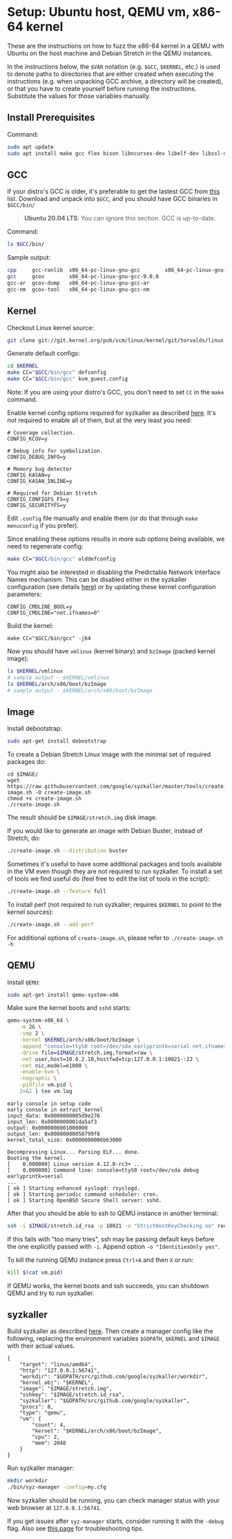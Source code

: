 # Setup: Ubuntu host, QEMU vm, x86-64 kernel

These are the instructions on how to fuzz the x86-64 kernel in a QEMU with Ubuntu on the host machine and Debian Stretch in the QEMU instances.

In the instructions below, the `$VAR` notation (e.g. `$GCC`, `$KERNEL`, etc.) is used to denote paths to directories that are either created when executing the instructions (e.g. when unpacking GCC archive, a directory will be created), or that you have to create yourself before running the instructions. Substitute the values for those variables manually.


## Install Prerequisites

Command:
``` bash
sudo apt update
sudo apt install make gcc flex bison libncurses-dev libelf-dev libssl-dev
```


## GCC

If your distro's GCC is older, it's preferable to get the lastest GCC from [this](/docs/syzbot.md#crash-does-not-reproduce) list. Download and unpack into `$GCC`, and you should have GCC binaries in `$GCC/bin/`

>**Ubuntu 20.04 LTS**: You can ignore this section. GCC is up-to-date.

Command:
``` bash
ls $GCC/bin/
```
Sample output:
``` bash
cpp     gcc-ranlib  x86_64-pc-linux-gnu-gcc        x86_64-pc-linux-gnu-gcc-ranlib
gcc     gcov        x86_64-pc-linux-gnu-gcc-9.0.0
gcc-ar  gcov-dump   x86_64-pc-linux-gnu-gcc-ar
gcc-nm  gcov-tool   x86_64-pc-linux-gnu-gcc-nm
```

## Kernel

Checkout Linux kernel source:

``` bash
git clone git://git.kernel.org/pub/scm/linux/kernel/git/torvalds/linux.git $KERNEL
```

Generate default configs:

``` bash
cd $KERNEL
make CC="$GCC/bin/gcc" defconfig
make CC="$GCC/bin/gcc" kvm_guest.config
```

Note: If you are using your distro's GCC, you don't need to set `CC` in the `make` command.

Enable kernel config options required for syzkaller as described [here](kernel_configs.md).
It's not required to enable all of them, but at the very least you need:

```
# Coverage collection.
CONFIG_KCOV=y

# Debug info for symbolization.
CONFIG_DEBUG_INFO=y

# Memory bug detector
CONFIG_KASAN=y
CONFIG_KASAN_INLINE=y

# Required for Debian Stretch
CONFIG_CONFIGFS_FS=y
CONFIG_SECURITYFS=y
```

Edit `.config` file manually and enable them (or do that through `make menuconfig` if you prefer).

Since enabling these options results in more sub options being available, we need to regenerate config:

``` bash
make CC="$GCC/bin/gcc" olddefconfig
```

You might also be interested in disabling the Predictable Network Interface Names mechanism. This can be disabled either in the syzkaller configuration (see details [here](troubleshooting.md)) or by updating these kernel configuration parameters:

```
CONFIG_CMDLINE_BOOL=y
CONFIG_CMDLINE="net.ifnames=0"
```

Build the kernel:

```
make CC="$GCC/bin/gcc" -j64
```

Now you should have `vmlinux` (kernel binary) and `bzImage` (packed kernel image):

``` bash
ls $KERNEL/vmlinux
# sample output - $KERNEL/vmlinux
ls $KERNEL/arch/x86/boot/bzImage
# sample output - $KERNEL/arch/x86/boot/bzImage
```

## Image

Install debootstrap:

``` bash
sudo apt-get install debootstrap
```

To create a Debian Stretch Linux image with the minimal set of required packages do:

```
cd $IMAGE/
wget https://raw.githubusercontent.com/google/syzkaller/master/tools/create-image.sh -O create-image.sh
chmod +x create-image.sh
./create-image.sh
```

The result should be `$IMAGE/stretch.img` disk image.

If you would like to generate an image with Debian Buster, instead of Stretch, do:

``` bash
./create-image.sh --distribution buster
```

Sometimes it's useful to have some additional packages and tools available in the VM even though they are not required to run syzkaller. To install a set of tools we find useful do (feel free to edit the list of tools in the script):

``` bash
./create-image.sh --feature full
```

To install perf (not required to run syzkaller; requires `$KERNEL` to point to the kernel sources):

``` bash
./create-image.sh --add-perf
```

For additional options of `create-image.sh`, please refer to `./create-image.sh -h`

## QEMU

Install `QEMU`:

``` bash
sudo apt-get install qemu-system-x86
```

Make sure the kernel boots and `sshd` starts:

``` bash
qemu-system-x86_64 \
	-m 2G \
	-smp 2 \
	-kernel $KERNEL/arch/x86/boot/bzImage \
	-append "console=ttyS0 root=/dev/sda earlyprintk=serial net.ifnames=0" \
	-drive file=$IMAGE/stretch.img,format=raw \
	-net user,host=10.0.2.10,hostfwd=tcp:127.0.0.1:10021-:22 \
	-net nic,model=e1000 \
	-enable-kvm \
	-nographic \
	-pidfile vm.pid \
	2>&1 | tee vm.log
```

```
early console in setup code
early console in extract_kernel
input_data: 0x0000000005d9e276
input_len: 0x0000000001da5af3
output: 0x0000000001000000
output_len: 0x00000000058799f8
kernel_total_size: 0x0000000006b63000

Decompressing Linux... Parsing ELF... done.
Booting the kernel.
[    0.000000] Linux version 4.12.0-rc3+ ...
[    0.000000] Command line: console=ttyS0 root=/dev/sda debug earlyprintk=serial
...
[ ok ] Starting enhanced syslogd: rsyslogd.
[ ok ] Starting periodic command scheduler: cron.
[ ok ] Starting OpenBSD Secure Shell server: sshd.
```

After that you should be able to ssh to QEMU instance in another terminal:

``` bash
ssh -i $IMAGE/stretch.id_rsa -p 10021 -o "StrictHostKeyChecking no" root@localhost
```

If this fails with "too many tries", ssh may be passing default keys before
the one explicitly passed with `-i`. Append option `-o "IdentitiesOnly yes"`.

To kill the running QEMU instance press `Ctrl+A` and then `X` or run:

``` bash
kill $(cat vm.pid)
```

If QEMU works, the kernel boots and ssh succeeds, you can shutdown QEMU and try to run syzkaller.

## syzkaller

Build syzkaller as described [here](/docs/linux/setup.md#go-and-syzkaller).
Then create a manager config like the following, replacing the environment
variables `$GOPATH`, `$KERNEL` and `$IMAGE` with their actual values.

```
{
	"target": "linux/amd64",
	"http": "127.0.0.1:56741",
	"workdir": "$GOPATH/src/github.com/google/syzkaller/workdir",
	"kernel_obj": "$KERNEL",
	"image": "$IMAGE/stretch.img",
	"sshkey": "$IMAGE/stretch.id_rsa",
	"syzkaller": "$GOPATH/src/github.com/google/syzkaller",
	"procs": 8,
	"type": "qemu",
	"vm": {
		"count": 4,
		"kernel": "$KERNEL/arch/x86/boot/bzImage",
		"cpu": 2,
		"mem": 2048
	}
}
```

Run syzkaller manager:

``` bash
mkdir workdir
./bin/syz-manager -config=my.cfg
```

Now syzkaller should be running, you can check manager status with your web browser at `127.0.0.1:56741`.

If you get issues after `syz-manager` starts, consider running it with the `-debug` flag.
Also see [this page](/docs/troubleshooting.md) for troubleshooting tips.
